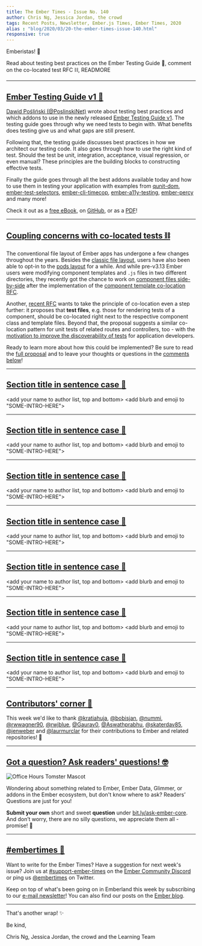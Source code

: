 ```yaml
---
title: The Ember Times - Issue No. 140
author: Chris Ng, Jessica Jordan, the crowd
tags: Recent Posts, Newsletter, Ember.js Times, Ember Times, 2020
alias : "blog/2020/03/20-the-ember-times-issue-140.html"
responsive: true
---
```


<SAYING-HELLO-IN-YOUR-FAVORITE-LANGUAGE> Emberistas! 🐹

<SOME-INTRO-HERE-TO-KEEP-THEM-SUBSCRIBERS-READING>
Read about testing best practices on the Ember Testing Guide 📗,
comment on the co-located test RFC ⛓,
READMORE

---

## [Ember Testing Guide v1 📗](https://twitter.com/PoslinskiNet/status/1239503392386568192)

[Dawid Pośliński (@PoslinskiNet)](https://github.com/PoslinskiNet/) wrote about testing best practices and which addons to use in the newly released [Ember Testing Guide v1](https://selleo.com/ebook/ember). The testing guide goes through why we need tests to begin with. What benefits does testing give us and what gaps are still present.

Following that, the testing guide discusses best practices in how we architect our testing code. It also goes through how to use the right kind of test. Should the test be unit, integration, acceptance, visual regression, or even manual? These principles are the building blocks to constructing effective tests.

Finally the guide goes through all the best addons available today and how to use them in testing your application with examples from [qunit-dom](https://github.com/simplabs/qunit-dom), [ember-test-selectors](https://github.com/simplabs/ember-test-selectors), [ember-cli-timecop](https://github.com/matteodepalo/ember-cli-timecop), [ember-a11y-testing](https://github.com/ember-a11y/ember-a11y-testing), [ember-percy](https://github.com/percy/ember-percy) and many more!

Check it out as a [free eBook](https://selleo.com/ebook/ember), on [GitHub](https://github.com/PoslinskiNet/ember-testing-guide), or as a [PDF](https://selleo.com/uploads/ebooks/ember/ember_testing_guide.pdf)!

---

## [Coupling concerns with co-located tests ⛓](https://github.com/emberjs/rfcs/pull/599)

The conventional file layout of Ember apps has undergone a few changes throughout the years.
Besides the [classic file layout](https://cli.emberjs.com/release/advanced-use/project-layouts/#classiclayout), users have also been able to opt-in to the [pods layout](https://cli.emberjs.com/release/advanced-use/project-layouts/#podslayout) for a while. And while pre-v3.13 Ember users were modifying component templates and `.js` files in two different directories, they recently got the chance to work on [component files side-by-side](https://blog.emberjs.com/2019/09/25/ember-3-13-released.html) after the implementation of the [component template co-location RFC](https://emberjs.github.io/rfcs/0481-component-templates-co-location.html).

Another, [recent RFC](https://github.com/emberjs/rfcs/pull/599) wants to take the principle of co-location even a step further: it proposes that **test files**, e.g. those for rendering tests of a component, should be co-located right next to the respective component class and template files. Beyond that, the proposal suggests a similar co-location pattern for unit tests of related routes and controllers, too - with the [motivation to improve the discoverability of tests](https://github.com/NullVoxPopuli/rfcs/blob/colocated-tests/text/0000-colocated-tests.md#motivation) for application developers.

Ready to learn more about how this could be implemented? Be sure to read the [full proposal](https://github.com/NullVoxPopuli/rfcs/blob/colocated-tests/text/0000-colocated-tests.md) and to leave your thoughts or questions in the [comments below](https://github.com/emberjs/rfcs/pull/599)!

---

## [Section title in sentence case 🐹](#section-url)

<change section title emoji>
<consider adding some bold to your paragraph>
<please include link to external article/repo/etc in paragraph / body text, not just header title above>

<add your name to author list, top and bottom>
<add blurb and emoji to "SOME-INTRO-HERE">

---

## [Section title in sentence case 🐹](#section-url)

<change section title emoji>
<consider adding some bold to your paragraph>
<please include link to external article/repo/etc in paragraph / body text, not just header title above>

<add your name to author list, top and bottom>
<add blurb and emoji to "SOME-INTRO-HERE">

---

## [Section title in sentence case 🐹](#section-url)

<change section title emoji>
<consider adding some bold to your paragraph>
<please include link to external article/repo/etc in paragraph / body text, not just header title above>

<add your name to author list, top and bottom>
<add blurb and emoji to "SOME-INTRO-HERE">

---

## [Section title in sentence case 🐹](#section-url)

<change section title emoji>
<consider adding some bold to your paragraph>
<please include link to external article/repo/etc in paragraph / body text, not just header title above>

<add your name to author list, top and bottom>
<add blurb and emoji to "SOME-INTRO-HERE">

---

## [Section title in sentence case 🐹](#section-url)

<change section title emoji>
<consider adding some bold to your paragraph>
<please include link to external article/repo/etc in paragraph / body text, not just header title above>

<add your name to author list, top and bottom>
<add blurb and emoji to "SOME-INTRO-HERE">

---

## [Section title in sentence case 🐹](#section-url)

<change section title emoji>
<consider adding some bold to your paragraph>
<please include link to external article/repo/etc in paragraph / body text, not just header title above>

<add your name to author list, top and bottom>
<add blurb and emoji to "SOME-INTRO-HERE">

---

## [Section title in sentence case 🐹](#section-url)

<change section title emoji>
<consider adding some bold to your paragraph>
<please include link to external article/repo/etc in paragraph / body text, not just header title above>

<add your name to author list, top and bottom>
<add blurb and emoji to "SOME-INTRO-HERE">

---

## [Contributors' corner 👏](https://guides.emberjs.com/release/contributing/repositories/)

<p>This week we'd like to thank <a href="https://github.com/kratiahuja" target="gh-user">@kratiahuja</a>, <a href="https://github.com/bobisjan" target="gh-user">@bobisjan</a>, <a href="https://github.com/nummi" target="gh-user">@nummi</a>, <a href="https://github.com/rwwagner90" target="gh-user">@rwwagner90</a>, <a href="https://github.com/rwjblue" target="gh-user">@rwjblue</a>, <a href="https://github.com/Gaurav0" target="gh-user">@Gaurav0</a>, <a href="https://github.com/Aswathprabhu" target="gh-user">@Aswathprabhu</a>, <a href="https://github.com/skaterdav85" target="gh-user">@skaterdav85</a>, <a href="https://github.com/jenweber" target="gh-user">@jenweber</a> and <a href="https://github.com/laurmurclar" target="gh-user">@laurmurclar</a>  for their contributions to Ember and related repositories! 💖</p>

---

## [Got a question? Ask readers' questions! 🤓](https://docs.google.com/forms/d/e/1FAIpQLScqu7Lw_9cIkRtAiXKitgkAo4xX_pV1pdCfMJgIr6Py1V-9Og/viewform)

<div class="blog-row">
  <img class="float-right small transparent padded" alt="Office Hours Tomster Mascot" title="Readers' Questions" src="/images/tomsters/officehours.png" />

  <p>Wondering about something related to Ember, Ember Data, Glimmer, or addons in the Ember ecosystem, but don't know where to ask? Readers’ Questions are just for you!</p>

  <p><strong>Submit your own</strong> short and sweet <strong>question</strong> under <a href="https://bit.ly/ask-ember-core" target="rq">bit.ly/ask-ember-core</a>. And don’t worry, there are no silly questions, we appreciate them all - promise! 🤞</p>
</div>

---

## [#embertimes 📰](https://blog.emberjs.com/tags/newsletter.html)

Want to write for the Ember Times? Have a suggestion for next week's issue? Join us at [#support-ember-times](https://discordapp.com/channels/480462759797063690/485450546887786506) on the [Ember Community Discord](https://discordapp.com/invite/zT3asNS) or ping us [@embertimes](https://twitter.com/embertimes) on Twitter.

Keep on top of what's been going on in Emberland this week by subscribing to our [e-mail newsletter](https://the-emberjs-times.ongoodbits.com/)! You can also find our posts on the [Ember blog](https://emberjs.com/blog/tags/newsletter.html).

---

That's another wrap! ✨

Be kind,

Chris Ng, Jessica Jordan, the crowd and the Learning Team
